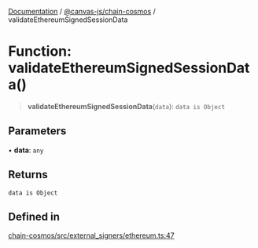[Documentation](../../../packages.md) / [@canvas-js/chain-cosmos](../index.md) / validateEthereumSignedSessionData

# Function: validateEthereumSignedSessionData()

> **validateEthereumSignedSessionData**(`data`): `data is Object`

## Parameters

• **data**: `any`

## Returns

`data is Object`

## Defined in

[chain-cosmos/src/external\_signers/ethereum.ts:47](https://github.com/canvasxyz/canvas/blob/62d177fb446565afa753f83091e84331fbd47245/packages/chain-cosmos/src/external_signers/ethereum.ts#L47)
